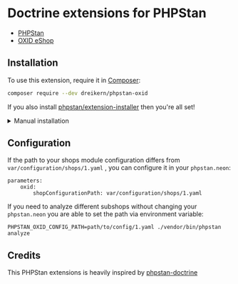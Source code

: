 # Doctrine extensions for PHPStan

* [PHPStan](https://phpstan.org/)
* [OXID eShop](https://github.com/OXID-eSales/oxideshop_ce)

## Installation

To use this extension, require it in [Composer](https://getcomposer.org/):

```bash
composer require --dev dreikern/phpstan-oxid
```

If you also install [phpstan/extension-installer](https://github.com/phpstan/extension-installer) then you're all set!

<details>
  <summary>Manual installation</summary>

If you don't want to use `phpstan/extension-installer`, include extension.neon in your project's PHPStan config:

```neon
includes:
    - vendor/dreikern/phpstan-oxid/extension.neon
```
</details>


## Configuration

If the path to your shops module configuration differs from `var/configuration/shops/1.yaml` , you can configure it in your `phpstan.neon`:

```neon
parameters:
    oxid:
        shopConfigurationPath: var/configuration/shops/1.yaml
```

If you need to analyze different subshops without changing your `phpstan.neon` you are able to set the path via environment variable:

```shell
PHPSTAN_OXID_CONFIG_PATH=path/to/config/1.yaml ./vendor/bin/phpstan analyze
```

## Credits

This PHPStan extensions is heavily inspired by [phpstan-doctrine](https://github.com/phpstan/phpstan-doctrine)
